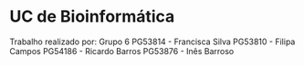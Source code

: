 # UC de Bioinformática

Trabalho realizado por:
  Grupo 6
PG53814 - Francisca Silva
PG53810 - Filipa Campos
PG54186 - Ricardo Barros
PG53876 - Inês Barroso
